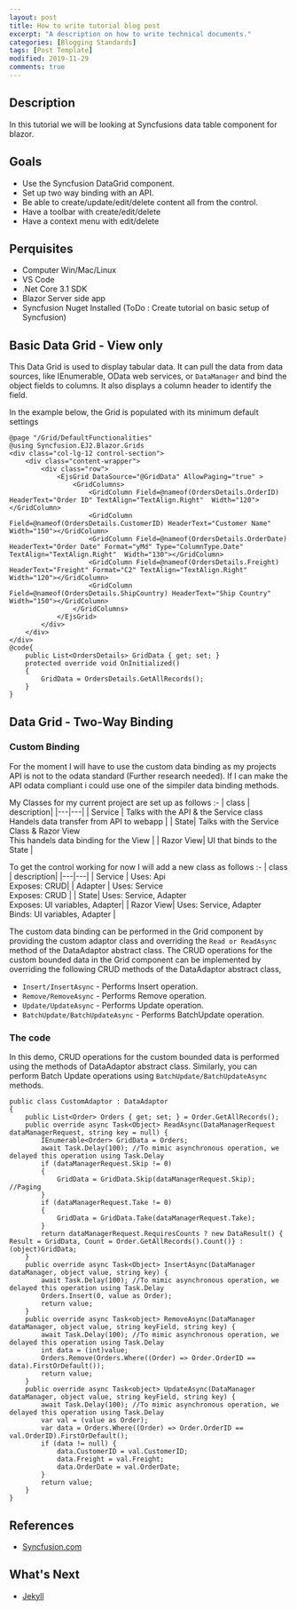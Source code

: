 ```yaml
---
layout: post
title: How to write tutorial blog post
excerpt: "A description on how to write technical documents."
categories: [Blogging Standards]
tags: [Post Template]
modified: 2019-11-29
comments: true
---
```


## Description

In this tutorial we will be looking at Syncfusions data table component for blazor.

## Goals

* Use the Syncfusion DataGrid component.
* Set up two way binding with an API.
* Be able to create/update/edit/delete content all from the control.
* Have a toolbar with create/edit/delete
* Have a context menu with edit/delete

## Perquisites

* Computer Win/Mac/Linux
* VS Code
* .Net Core 3.1 SDK
* Blazor Server side app
* Syncfusion Nuget Installed (ToDo : Create tutorial on basic setup of Syncfusion)

## Basic Data Grid - View only
This Data Grid is used to display tabular data. It can pull the data from data sources, like IEnumerable, OData web services, or  `DataManager`  and bind the object fields to columns. It also displays a column header to identify the field.

In the example below, the Grid is populated with its minimum default settings

    @page "/Grid/DefaultFunctionalities"
    @using Syncfusion.EJ2.Blazor.Grids
    <div class="col-lg-12 control-section">
        <div class="content-wrapper">
            <div class="row">
                <EjsGrid DataSource="@GridData" AllowPaging="true" >
                    <GridColumns>
                        <GridColumn Field=@nameof(OrdersDetails.OrderID) HeaderText="Order ID" TextAlign="TextAlign.Right"  Width="120"></GridColumn>
                        <GridColumn Field=@nameof(OrdersDetails.CustomerID) HeaderText="Customer Name" Width="150"></GridColumn>
                        <GridColumn Field=@nameof(OrdersDetails.OrderDate) HeaderText="Order Date" Format="yMd" Type="ColumnType.Date" TextAlign="TextAlign.Right"  Width="130"></GridColumn>
                        <GridColumn Field=@nameof(OrdersDetails.Freight) HeaderText="Freight" Format="C2" TextAlign="TextAlign.Right"  Width="120"></GridColumn>                   
                        <GridColumn Field=@nameof(OrdersDetails.ShipCountry) HeaderText="Ship Country" Width="150"></GridColumn>
                    </GridColumns>
                </EjsGrid>
            </div>
        </div>
    </div>
    @code{
        public List<OrdersDetails> GridData { get; set; }
        protected override void OnInitialized()
        {
            GridData = OrdersDetails.GetAllRecords();
        }
    }

## Data Grid - Two-Way Binding

### Custom Binding
For the moment I will have to use the custom data binding as my projects API is not to the odata standard (Further research needed). If I can make the API odata compliant i could use one of the simpiler data binding methods.

My Classes for my current project are set up as follows :-
| class | description|
|---|---|
| Service | Talks with the API & the Service class <br> Handels data transfer from API to webapp |
| State| Talks with the Service Class & Razor View <br> This handels data binding for the View |
| Razor View| UI that binds to the State |

To get the control working for now I will add a new class as follows :-
| class | description|
|---|---|
| Service | Uses: Api <br> Exposes: CRUD|
| Adapter | Uses: Service <br> Exposes: CRUD |
| State| Uses: Service, Adapter <br> Exposes: UI variables, Adapter|
| Razor View| Uses: Service, Adapter <br> Binds: UI variables, Adapter |

The custom data binding can be performed in the Grid component by providing the custom adaptor class and overriding the  `Read or ReadAsync`  method of the DataAdaptor abstract class. The CRUD operations for the custom bounded data in the Grid component can be implemented by overriding the following CRUD methods of the DataAdaptor abstract class,  

-   `Insert/InsertAsync`  - Performs Insert operation.
-   `Remove/RemoveAsync`  - Performs Remove operation.
-   `Update/UpdateAsync`  - Performs Update operation.
-   `BatchUpdate/BatchUpdateAsync`  - Performs BatchUpdate operation.

### The code
In this demo, CRUD operations for the custom bounded data is performed using the methods of DataAdaptor abstract class. Similarly, you can perform Batch Update operations using  `BatchUpdate/BatchUpdateAsync`  methods.

    public class CustomAdaptor : DataAdaptor
    {
        public List<Order> Orders { get; set; } = Order.GetAllRecords();
        public override async Task<Object> ReadAsync(DataManagerRequest dataManagerRequest, string key = null) {
            IEnumerable<Order> GridData = Orders;
            await Task.Delay(100); //To mimic asynchronous operation, we delayed this operation using Task.Delay
            if (dataManagerRequest.Skip != 0)
            {
                GridData = GridData.Skip(dataManagerRequest.Skip); //Paging
            }
            if (dataManagerRequest.Take != 0)
            {
                GridData = GridData.Take(dataManagerRequest.Take);
            }
            return dataManagerRequest.RequiresCounts ? new DataResult() { Result = GridData, Count = Order.GetAllRecords().Count()} : (object)GridData;
        }
        public override async Task<Object> InsertAsync(DataManager dataManager, object value, string key) {
            await Task.Delay(100); //To mimic asynchronous operation, we delayed this operation using Task.Delay
            Orders.Insert(0, value as Order);
            return value;
        }
        public override async Task<object> RemoveAsync(DataManager dataManager, object value, string keyField, string key) {
            await Task.Delay(100); //To mimic asynchronous operation, we delayed this operation using Task.Delay
            int data = (int)value;
            Orders.Remove(Orders.Where((Order) => Order.OrderID == data).FirstOrDefault());
            return value;
        }
        public override async Task<object> UpdateAsync(DataManager dataManager, object value, string keyField, string key) {
            await Task.Delay(100); //To mimic asynchronous operation, we delayed this operation using Task.Delay
            var val = (value as Order);
            var data = Orders.Where((Order) => Order.OrderID == val.OrderID).FirstOrDefault();
            if (data != null) {
                data.CustomerID = val.CustomerID;
                data.Freight = val.Freight;
                data.OrderDate = val.OrderDate;
            }
            return value;
        }
    }

## References

*  [Syncfusion.com](https://blazor.syncfusion.com/demos/Grid/)

  

## What's Next

*  [Jekyll](https://jekyllrb.com/)
